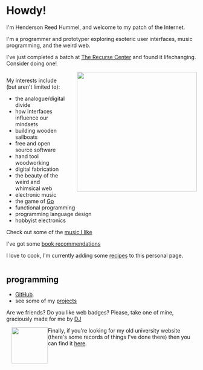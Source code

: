 # Howdy!

I'm Henderson Reed Hummel, and welcome to my patch of the Internet.

I'm a programmer and prototyper exploring esoteric user interfaces, music programming, and the weird web.

I've just completed a batch at [The Recurse Center](https://recurse.com) and found it lifechanging. Consider doing one!

<div style="width: 100%; overflow: hidden">
<img src="/assets/hhummel-2020.jpg" style="float: right; width: 33vw; margin-left: 2rem">

My interests include (but aren't limited to):

* the analogue/digital divide
* how interfaces influence our mindsets
* building wooden sailboats
* free and open source software
* hand tool woodworking
* digital fabrication
* the beauty of the weird and whimsical web
* electronic music
* the game of [Go](https://en.wikipedia.org/wiki/Go_(game))
* functional programming
* programming language design
* hobbyist electronics

Check out some of the [music I like](/pages/music.html)

I've got some [book recommendations](/pages/books.html)

I love to cook, I'm currently adding some [recipes](/pages/recipes/) to this personal page.

</div>

## programming

- [GitHub](https://github.com/hendersonreed).
- see some of my [projects](/pages/projects/)

Are we friends? Do you like web badges? Please, take one of mine, graciously made for me by [DJ](https://dj-chase.com)

<img src="/assets/henderson-button.png" style="border: hidden; border-radius: 0; width: 10vw; float: left; margin-left: 1em; image-rendering: pixelated;">

Finally, if you're looking for my old university website (there's some records of things I've done there) then you can find it [here](/old-site/index.html).

